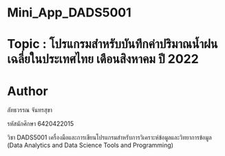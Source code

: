 # Mini_App_DADS5001
# Topic : โปรแกรมสำหรับบันทึกค่าปริมาณน้ำฝนเฉลี่ยในประเทศไทย เดือนสิงหาคม ปี 2022
# Author
ลัทธวรรณ จันทรสุขา

รหัสนักศึกษา 6420422015

วิชา DADS5001 เครื่องมือและการเขียนโปรแกรมสําหรับการวิเคราะห์ข้อมูลและวิทยาการข้อมูล (Data Analytics and Data Science Tools and Programming)
